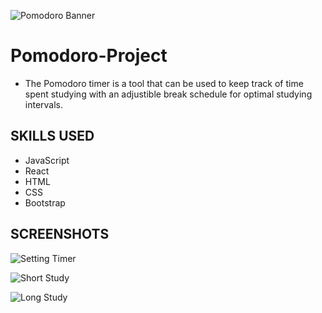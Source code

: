 ![Pomodoro Banner](https://user-images.githubusercontent.com/79054830/137161820-35478500-011a-44ee-8835-c7a84452b88b.jpeg)

#
# Pomodoro-Project
* The Pomodoro timer is a tool that can be used to keep track of time spent studying with an adjustible break schedule for optimal studying intervals.

## SKILLS USED 
* JavaScript
* React
* HTML
* CSS
* Bootstrap

## SCREENSHOTS

![Setting Timer](https://user-images.githubusercontent.com/79054830/137162863-03d461cb-6a15-4b25-b49b-a4c45cf66103.png)

![Short Study](https://user-images.githubusercontent.com/79054830/137163018-4f01914d-1f24-46bb-93b3-09935c2c5206.png)

![Long Study](https://user-images.githubusercontent.com/79054830/137163151-8ef19905-4c41-42c1-a693-be9cf0f39b52.png)

